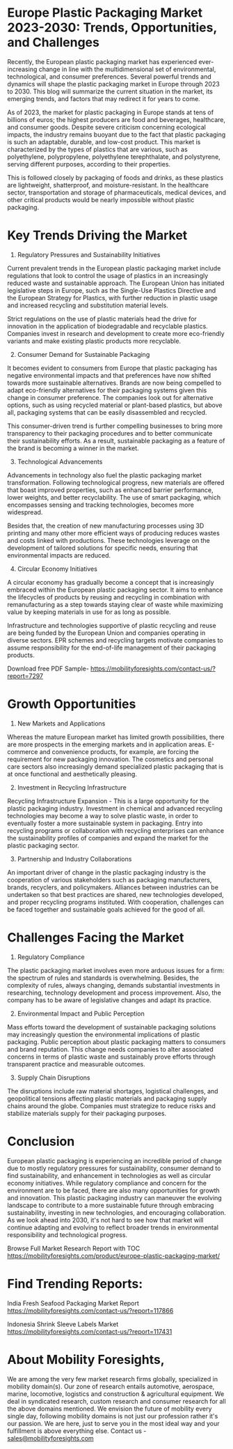 # Europe Plastic Packaging Market 2023-2030: Trends, Opportunities, and Challenges

Recently, the European plastic packaging market has experienced ever-increasing change in line with the multidimensional set of environmental, technological, and consumer preferences. Several powerful trends and dynamics will shape the plastic packaging market in Europe through 2023 to 2030. This blog will summarize the current situation in the market, its emerging trends, and factors that may redirect it for years to come.

As of 2023, the market for plastic packaging in Europe stands at tens of billions of euros; the highest producers are food and beverages, healthcare, and consumer goods. Despite severe criticism concerning ecological impacts, the industry remains buoyant due to the fact that plastic packaging is such an adaptable, durable, and low-cost product. This market is characterized by the types of plastics that are various, such as polyethylene, polypropylene, polyethylene terephthalate, and polystyrene, serving different purposes, according to their properties.

This is followed closely by packaging of foods and drinks, as these plastics are lightweight, shatterproof, and moisture-resistant. In the healthcare sector, transportation and storage of pharmaceuticals, medical devices, and other critical products would be nearly impossible without plastic packaging.

# Key Trends Driving the Market

1. Regulatory Pressures and Sustainability Initiatives

Current prevalent trends in the European plastic packaging market include regulations that look to control the usage of plastics in an increasingly reduced waste and sustainable approach. The European Union has initiated legislative steps in Europe, such as the Single-Use Plastics Directive and the European Strategy for Plastics, with further reduction in plastic usage and increased recycling and substitution material levels.

Strict regulations on the use of plastic materials head the drive for innovation in the application of biodegradable and recyclable plastics. Companies invest in research and development to create more eco-friendly variants and make existing plastic products more recyclable.

2. Consumer Demand for Sustainable Packaging

It becomes evident to consumers from Europe that plastic packaging has negative environmental impacts and that preferences have now shifted towards more sustainable alternatives. Brands are now being compelled to adapt eco-friendly alternatives for their packaging systems given this change in consumer preference. The companies look out for alternative options, such as using recycled material or plant-based plastics, but above all, packaging systems that can be easily disassembled and recycled.

This consumer-driven trend is further compelling businesses to bring more transparency to their packaging procedures and to better communicate their sustainability efforts. As a result, sustainable packaging as a feature of the brand is becoming a winner in the market.

3. Technological Advancements

Advancements in technology also fuel the plastic packaging market transformation. Following technological progress, new materials are offered that boast improved properties, such as enhanced barrier performance, lower weights, and better recyclability. The use of smart packaging, which encompasses sensing and tracking technologies, becomes more widespread.

Besides that, the creation of new manufacturing processes using 3D printing and many other more efficient ways of producing reduces wastes and costs linked with productions. These technologies leverage on the development of tailored solutions for specific needs, ensuring that environmental impacts are reduced.

4. Circular Economy Initiatives

A circular economy has gradually become a concept that is increasingly embraced within the European plastic packaging sector. It aims to enhance the lifecycles of products by reusing and recycling in combination with remanufacturing as a step towards staying clear of waste while maximizing value by keeping materials in use for as long as possible.

Infrastructure and technologies supportive of plastic recycling and reuse are being funded by the European Union and companies operating in diverse sectors. EPR schemes and recycling targets motivate companies to assume responsibility for the end-of-life management of their packaging products.

Download free PDF Sample- https://mobilityforesights.com/contact-us/?report=7297

# Growth Opportunities

1. New Markets and Applications

Whereas the mature European market has limited growth possibilities, there are more prospects in the emerging markets and in application areas. E-commerce and convenience products, for example, are forcing the requirement for new packaging innovation. The cosmetics and personal care sectors also increasingly demand specialized plastic packaging that is at once functional and aesthetically pleasing.

2. Investment in Recycling Infrastructure

Recycling Infrastructure Expansion - This is a large opportunity for the plastic packaging industry. Investment in chemical and advanced recycling technologies may become a way to solve plastic waste, in order to eventually foster a more sustainable system in packaging. Entry into recycling programs or collaboration with recycling enterprises can enhance the sustainability profiles of companies and expand the market for the plastic packaging sector.

3. Partnership and Industry Collaborations

An important driver of change in the plastic packaging industry is the cooperation of various stakeholders such as packaging manufacturers, brands, recyclers, and policymakers. Alliances between industries can be undertaken so that best practices are shared, new technologies developed, and proper recycling programs instituted. With cooperation, challenges can be faced together and sustainable goals achieved for the good of all.

# Challenges Facing the Market

1. Regulatory Compliance

The plastic packaging market involves even more arduous issues for a firm: the spectrum of rules and standards is overwhelming. Besides, the complexity of rules, always changing, demands substantial investments in researching, technology development and process improvement. Also, the company has to be aware of legislative changes and adapt its practice.

2. Environmental Impact and Public Perception

Mass efforts toward the development of sustainable packaging solutions may increasingly question the environmental implications of plastic packaging. Public perception about plastic packaging matters to consumers and brand reputation. This change needs companies to alter associated concerns in terms of plastic waste and sustainably prove efforts through transparent practice and measurable outcomes.

3. Supply Chain Disruptions

The disruptions include raw material shortages, logistical challenges, and geopolitical tensions affecting plastic materials and packaging supply chains around the globe. Companies must strategize to reduce risks and stabilize materials supply for their packaging purposes.

# Conclusion

European plastic packaging is experiencing an incredible period of change due to mostly regulatory pressures for sustainability, consumer demand to find sustainability, and enhancement in technologies as well as circular economy initiatives. While regulatory compliance and concern for the environment are to be faced, there are also many opportunities for growth and innovation. This plastic packaging industry can maneuver the evolving landscape to contribute to a more sustainable future through embracing sustainability, investing in new technologies, and encouraging collaboration. As we look ahead into 2030, it's not hard to see how that market will continue adapting and evolving to reflect broader trends in environmental responsibility and technological progress.

Browse Full Market Research Report with TOC https://mobilityforesights.com/product/europe-plastic-packaging-market/

# Find Trending Reports:

India Fresh Seafood Packaging Market Report https://mobilityforesights.com/contact-us/?report=117866

Indonesia Shrink Sleeve Labels Market https://mobilityforesights.com/contact-us/?report=117431


# About Mobility Foresights,
We are among the very few market research firms globally, specialized in mobility domain(s). Our zone of research entails automotive, aerospace, marine, locomotive, logistics and construction & agricultural equipment. We deal in syndicated research, custom research and consumer research for all the above domains mentioned.
We envision the future of mobility every single day, following mobility domains is not just our profession rather it's our passion. We are here, just to serve you in the most ideal way and your fulfillment is above everything else. Contact us -  sales@mobilityforesights.com

